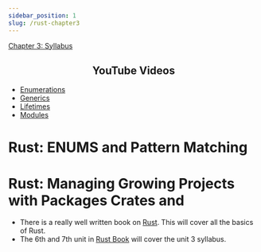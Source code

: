 ```yaml
---
sidebar_position: 1
slug: /rust-chapter3
---
```


[Chapter 3: Syllabus](./rust-unit3)
<center>
<h2> YouTube Videos </h2>
</center>

- [Enumerations](https://www.youtube.com/watch?v=N28mGv1L8EM&list=PLLqEtX6ql2EyPAZ1M2_C0GgVd4A-_L4_5&index=11)
- [Generics](https://www.youtube.com/watch?v=nvur2Ast8hE&list=PLLqEtX6ql2EyPAZ1M2_C0GgVd4A-_L4_5&index=12)
- [Lifetimes](https://www.youtube.com/watch?v=1QoT9fmPYr8&list=PLLqEtX6ql2EyPAZ1M2_C0GgVd4A-_L4_5&index=14)
- [Modules](https://www.youtube.com/watch?v=5RPXgDQrjio&list=PLai5B987bZ9CoVR-QEIN9foz4QCJ0H2Y8&index=7)


# Rust: ENUMS and Pattern Matching

# Rust: Managing Growing Projects with Packages Crates and

- There is a really well written book on [Rust](https://doc.rust-lang.org/book/). This will cover all the basics of Rust.
- The 6th and 7th unit in [Rust Book](https://doc.rust-lang.org/book/) will cover the unit 3 syllabus.
